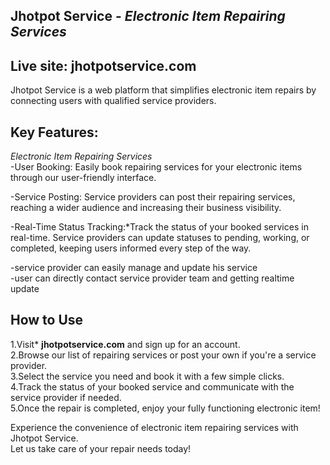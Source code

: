 ## **Jhotpot Service** - *Electronic Item Repairing Services*

## **Live site:** **jhotpotservice.com**
Jhotpot Service is a web platform that simplifies electronic item repairs
by connecting users with qualified service providers.

## **Key Features:**<br>
*Electronic Item Repairing Services*<br>
-User Booking: Easily book repairing services for your electronic items through our user-friendly interface.<br>

-Service Posting: Service providers can post their repairing services, reaching a wider audience and increasing their business visibility.<br>

-Real-Time Status Tracking:*Track the status of your booked services in real-time. Service providers can update statuses to pending, working, or completed, keeping users informed every step of the way.<br>

-service provider can easily manage and update his service<br>
-user can directly contact service provider team and getting realtime update

## **How to Use**
1.Visit* **jhotpotservice.com** and sign up for an account.<br>
2.Browse our list of repairing services or post your own if you're a service provider.<br>
3.Select the service you need and book it with a few simple clicks.<br>
4.Track the status of your booked service and communicate with the service provider if needed.<br>
5.Once the repair is completed, enjoy your fully functioning electronic item!<br>

Experience the convenience of electronic item repairing services with Jhotpot Service.<br>
Let us take care of your repair needs today!